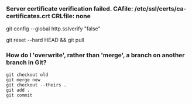 ### Server certificate verification failed. CAfile: /etc/ssl/certs/ca-certificates.crt CRLfile: none
git config --global http.sslverify "false"

git reset --hard HEAD && git pull

### How do I 'overwrite', rather than 'merge', a branch on another branch in Git?
````git
git checkout old
git merge new
git checkout --theirs .
git add .
git commit
````
